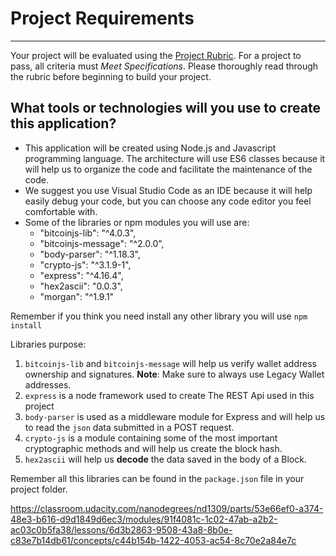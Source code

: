 # Project Requirements

------

Your project will be evaluated using the [Project Rubric](2.1.project-rubric.md). For a project to pass, all criteria must *Meet Specifications*. Please thoroughly read through the rubric before beginning to build your project.



## What tools or technologies will you use to create this application?

- This application will be created using Node.js and Javascript programming language. The architecture will use ES6 classes because it will help us to organize the code and facilitate the maintenance of the code.
- We suggest you use Visual Studio Code as an IDE because it will help easily debug your code, but you can choose any code editor you feel comfortable with.
- Some of the libraries or npm modules you will use are:
  - "bitcoinjs-lib": "^4.0.3",
  - "bitcoinjs-message": "^2.0.0",
  - "body-parser": "^1.18.3",
  - "crypto-js": "^3.1.9-1",
  - "express": "^4.16.4",
  - "hex2ascii": "0.0.3",
  - "morgan": "^1.9.1"

Remember if you think you need install any other library you will use `npm install `

Libraries purpose:

1. `bitcoinjs-lib` and `bitcoinjs-message` will help us verify wallet address ownership and signatures. **Note**: Make sure to always use Legacy Wallet addresses.
2. `express` is a node framework used to create The REST Api used in this project
3. `body-parser` is used as a middleware module for Express and will help us to read the `json` data submitted in a POST request.
4. `crypto-js` is a module containing some of the most important cryptographic methods and will help us create the block hash.
5. `hex2ascii` will help us **decode** the data saved in the body of a Block.

Remember all this libraries can be found in the `package.json` file in your project folder.



https://classroom.udacity.com/nanodegrees/nd1309/parts/53e66ef0-a374-48e3-b616-d9d1849d6ec3/modules/91f4081c-1c02-47ab-a2b2-ac03c0b5fa38/lessons/6d3b2863-9508-43a8-8b0e-c83e7b14db61/concepts/c44b154b-1422-4053-ac54-8c70e2a84e7c